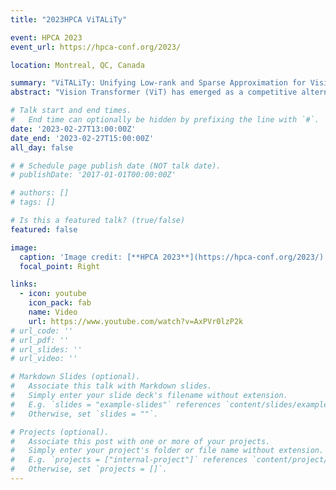 ```yaml
---
title: "2023HPCA ViTALiTy"

event: HPCA 2023
event_url: https://hpca-conf.org/2023/

location: Montreal, QC, Canada

summary: "ViTALiTy: Unifying Low-rank and Sparse Approximation for Vision Transformer Acceleration with a Linear Taylor Attention"
abstract: "Vision Transformer (ViT) has emerged as a competitive alternative to convolutional neural networks for various computer vision applications. Specifically, ViT multi-head attention layers make it possible to embed information globally across the overall image. Nevertheless, computing and storing such attention matrices incurs a quadratic cost dependency on the number of patches, limiting its achievable efficiency and scalability and prohibiting more extensive real-world ViT applications on resource-constrained devices. Sparse attention has been shown to be a promising direction for improving hardware acceleration efficiency for NLP models. However, a systematic counterpart approach is still missing for accelerating ViT models. To close the above gap, we propose a first-of-its-kind algorithm-hardware codesigned framework, dubbed ViTALiTy, for boosting the inference efficiency of ViTs. Unlike sparsity-based Transformer accelerators for NLP, ViTALiTy unifies both low-rank and sparse components of the attention in ViTs. At the algorithm level, we approximate the dot-product softmax operation via first-order Taylor attention with row-mean centering as the low-rank component to linearize the cost of attention blocks and further boost the accuracy by incorporating a sparsity-based regularization. At the hardware level, we develop a dedicated accelerator to better leverage the resulting workload and pipeline from ViTALiTy's linear Taylor attention which requires the execution of only the low-rank component, to further boost the hardware efficiency. Extensive experiments and ablation studies validate that ViTALiTy offers boosted end-to-end efficiency (e.g., 3× faster and 3× energy-efficient) under comparable accuracy, with respect to the state-of-the-art solution."

# Talk start and end times.
#   End time can optionally be hidden by prefixing the line with `#`.
date: '2023-02-27T13:00:00Z'
date_end: '2023-02-27T15:00:00Z'
all_day: false

# # Schedule page publish date (NOT talk date).
# publishDate: '2017-01-01T00:00:00Z'

# authors: []
# tags: []

# Is this a featured talk? (true/false)
featured: false

image:
  caption: 'Image credit: [**HPCA 2023**](https://hpca-conf.org/2023/)'
  focal_point: Right

links:
  - icon: youtube
    icon_pack: fab
    name: Video
    url: https://www.youtube.com/watch?v=AxPVr0lzP2k
# url_code: ''
# url_pdf: ''
# url_slides: ''
# url_video: ''

# Markdown Slides (optional).
#   Associate this talk with Markdown slides.
#   Simply enter your slide deck's filename without extension.
#   E.g. `slides = "example-slides"` references `content/slides/example-slides.md`.
#   Otherwise, set `slides = ""`.

# Projects (optional).
#   Associate this post with one or more of your projects.
#   Simply enter your project's folder or file name without extension.
#   E.g. `projects = ["internal-project"]` references `content/project/deep-learning/index.md`.
#   Otherwise, set `projects = []`.
---
```


<!-- {{% callout note %}}
Click on the **Slides** button above to view the built-in slides feature.
{{% /callout %}} -->